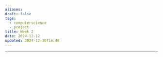 ```yaml
---
aliases: 
draft: false
tags:
  - computerscience
  - project
title: Week 2
date: 2024-12-12
updated: 2024-12-10T16:48
---
```


-------------------------------------------------------------------------------

